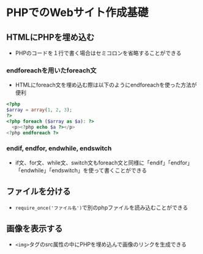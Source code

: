# PHPでのWebサイト作成基礎

## HTMLにPHPを埋め込む
- PHPのコードを１行で書く場合はセミコロンを省略することができる

### endforeachを用いたforeach文
- HTMLにforeach文を埋め込む際は以下のようにendforeachを使った方法が便利
```PHP
<?php
$array = array(1, 2, 3);
?>
<?php foreach ($array as $a): ?>
  <p><?php echo $a ?></p>
<?php endforeach ?>
```

### endif, endfor, endwhile, endswitch
- if文、for文、while文、switch文もforeach文と同様に「endif」「endfor」「endwhile」「endswitch」を使って書くことができる

## ファイルを分ける
- `require_once('ファイル名')`で別のphpファイルを読み込むことができる

## 画像を表示する
- `<img>`タグのsrc属性の中にPHPを埋め込んで画像のリンクを生成できる